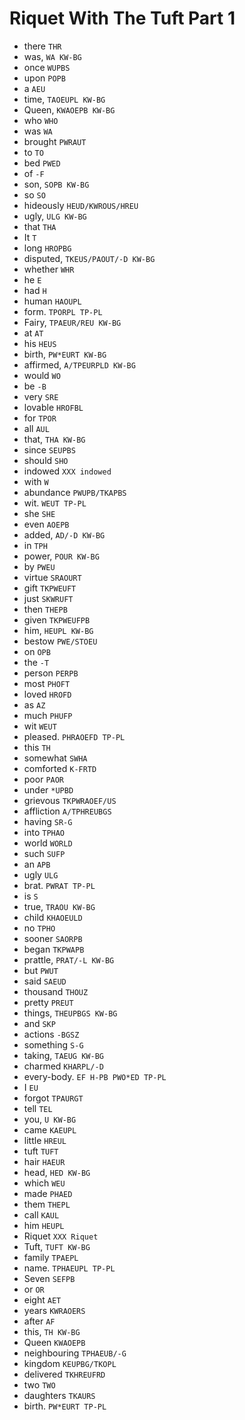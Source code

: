 # Riquet With The Tuft Part 1

* there `THR`
* was, `WA KW-BG`
* once `WUPBS`
* upon `POPB`
* a `AEU`
* time, `TAOEUPL KW-BG`
* Queen, `KWAOEPB KW-BG`
* who `WHO`
* was `WA`
* brought `PWRAUT`
* to `TO`
* bed `PWED`
* of `-F`
* son, `SOPB KW-BG`
* so `SO`
* hideously `HEUD/KWROUS/HREU`
* ugly, `ULG KW-BG`
* that `THA`
* It `T`
* long `HROPBG`
* disputed, `TKEUS/PAOUT/-D KW-BG`
* whether `WHR`
* he `E`
* had `H`
* human `HAOUPL`
* form. `TPORPL TP-PL`
* Fairy, `TPAEUR/REU KW-BG`
* at `AT`
* his `HEUS`
* birth, `PW*EURT KW-BG`
* affirmed, `A/TPEURPLD KW-BG`
* would `WO`
* be `-B`
* very `SRE`
* lovable `HROFBL`
* for `TPOR`
* all `AUL`
* that, `THA KW-BG`
* since `SEUPBS`
* should `SHO`
* indowed `XXX indowed`
* with `W`
* abundance `PWUPB/TKAPBS`
* wit. `WEUT TP-PL`
* she `SHE`
* even `AOEPB`
* added, `AD/-D KW-BG`
* in `TPH`
* power, `POUR KW-BG`
* by `PWEU`
* virtue `SRAOURT`
* gift `TKPWEUFT`
* just `SKWRUFT`
* then `THEPB`
* given `TKPWEUFPB`
* him, `HEUPL KW-BG`
* bestow `PWE/STOEU`
* on `OPB`
* the `-T`
* person `PERPB`
* most `PHOFT`
* loved `HROFD`
* as `AZ`
* much `PHUFP`
* wit `WEUT`
* pleased. `PHRAOEFD TP-PL`
* this `TH`
* somewhat `SWHA`
* comforted `K-FRTD`
* poor `PAOR`
* under `*UPBD`
* grievous `TKPWRAOEF/US`
* affliction `A/TPHREUBGS`
* having `SR-G`
* into `TPHAO`
* world `WORLD`
* such `SUFP`
* an `APB`
* ugly `ULG`
* brat. `PWRAT TP-PL`
* is `S`
* true, `TRAOU KW-BG`
* child `KHAOEULD`
* no `TPHO`
* sooner `SAORPB`
* began `TKPWAPB`
* prattle, `PRAT/-L KW-BG`
* but `PWUT`
* said `SAEUD`
* thousand `THOUZ`
* pretty `PREUT`
* things, `THEUPBGS KW-BG`
* and `SKP`
* actions `-BGSZ`
* something `S-G`
* taking, `TAEUG KW-BG`
* charmed `KHARPL/-D`
* every-body. `EF H-PB PWO*ED TP-PL`
* I `EU`
* forgot `TPAURGT`
* tell `TEL`
* you, `U KW-BG`
* came `KAEUPL`
* little `HREUL`
* tuft `TUFT`
* hair `HAEUR`
* head, `HED KW-BG`
* which `WEU`
* made `PHAED`
* them `THEPL`
* call `KAUL`
* him `HEUPL`
* Riquet `XXX Riquet`
* Tuft, `TUFT KW-BG`
* family `TPAEPL`
* name. `TPHAEUPL TP-PL`
* Seven `SEFPB`
* or `OR`
* eight `AET`
* years `KWRAOERS`
* after `AF`
* this, `TH KW-BG`
* Queen `KWAOEPB`
* neighbouring `TPHAEUB/-G`
* kingdom `KEUPBG/TKOPL`
* delivered `TKHREUFRD`
* two `TWO`
* daughters `TKAURS`
* birth. `PW*EURT TP-PL`
